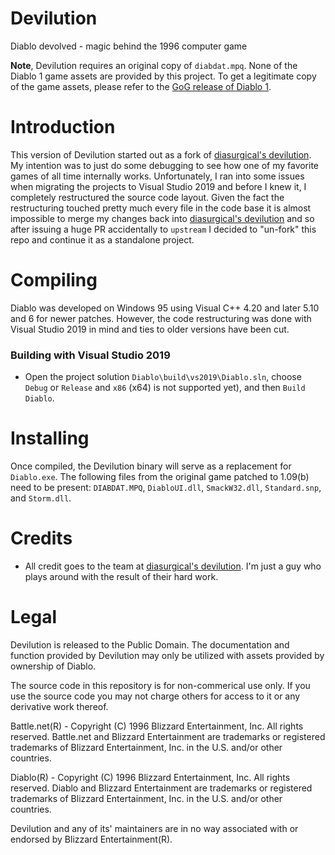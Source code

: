 # Devilution
Diablo devolved - magic behind the 1996 computer game

**Note**, Devilution requires an original copy of `diabdat.mpq`. None of the Diablo 1 game assets are provided by this project. To get a legitimate copy of the game assets, please refer to the [GoG release of Diablo 1](https://www.gog.com/game/diablo).

# Introduction
This version of Devilution started out as a fork of [diasurgical's devilution](https://github.com/diasurgical/devilution). My intention was to just do some debugging to see how one of my favorite games of all time internally works. Unfortunately, I ran into some issues when migrating the projects to Visual Studio 2019 and before I knew it, I completely restructured the source code layout.
Given the fact the restructuring touched pretty much every file in the code base it is almost impossible to merge my changes back into [diasurgical's devilution](https://github.com/diasurgical/devilution) and so after issuing a huge PR accidentally to `upstream` I decided to "un-fork" this repo and continue it as a standalone project.
 
# Compiling
Diablo was developed on Windows 95 using Visual C++ 4.20 and later 5.10 and 6 for newer patches. However, the code restructuring was done with Visual Studio 2019 in mind and ties to older versions have been cut.

### Building with Visual Studio 2019
- Open the project solution `Diablo\build\vs2019\Diablo.sln`, choose `Debug` or `Release` and `x86` (x64) is not supported yet), and then `Build Diablo`.

# Installing
Once compiled, the Devilution binary will serve as a replacement for `Diablo.exe`. The following files from the original game patched to 1.09(b) need to be present: `DIABDAT.MPQ`, `DiabloUI.dll`, `SmackW32.dll`, `Standard.snp`, and `Storm.dll`.

# Credits
- All credit goes to the team at [diasurgical's devilution](https://github.com/diasurgical/devilution). I'm just a guy who plays around with the result of their hard work.

# Legal
Devilution is released to the Public Domain. The documentation and function provided by Devilution may only be utilized with assets provided by ownership of Diablo.

The source code in this repository is for non-commerical use only. If you use the source code you may not charge others for access to it or any derivative work thereof.

Battle.net(R) - Copyright (C) 1996 Blizzard Entertainment, Inc. All rights reserved. Battle.net and Blizzard Entertainment are trademarks or registered trademarks of Blizzard Entertainment, Inc. in the U.S. and/or other countries.

Diablo(R) - Copyright (C) 1996 Blizzard Entertainment, Inc. All rights reserved. Diablo and Blizzard Entertainment are trademarks or registered trademarks of Blizzard Entertainment, Inc. in the U.S. and/or other countries.

Devilution and any of its' maintainers are in no way associated with or endorsed by Blizzard Entertainment(R).
